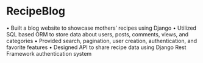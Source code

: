 # RecipeBlog

•	Built a blog website to showcase mothers’ recipes using Django
•	Utilized SQL based ORM to store data about users, posts, comments, views, and categories
•	Provided search, pagination, user creation, authentication, and favorite features
•	Designed API to share recipe data using Django Rest Framework authentication system

